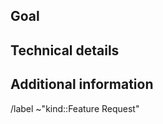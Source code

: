 <!--
This is the upstream QEMU issue tracker.

Please note that QEMU, like most open source projects, relies on
contributors who have motivation, skills and available time to work on
implementing particular features.

Feature requests can be helpful for determining demand and interest, but
they are not a guarantee that a contributor will volunteer to implement
it. We welcome and encourage even draft patches to implement a feature
be sent to the mailing list where it can be discussed and developed
further by the community.

Thank you for your interest in helping us to make QEMU better!
-->

## Goal
<!-- Describe the final result you want to achieve. Avoid design specifics. -->


## Technical details
<!-- Describe technical details, design specifics, suggestions, versions, etc. -->


## Additional information
<!-- Patch or branch references, any other useful information -->

<!--
The line below ensures that proper tags are added to the issue.
Please do not remove it.
-->
/label ~"kind::Feature Request"
